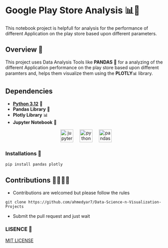 # Google Play Store Analysis 📊🔎

This notebook project is helpfull for analysis for the performance of different Application on the play store based upon different parameters.

## Overview 📃

This project uses Data Analysis Tools like **PANDAS** 🐼 for a analyzing of the different Application performance on the play store based upon different paramters and, helps them visualize them using the **PLOTLY**📊 library.

## Dependencies

- **[Python 3.12](https://python.org)** 🐍
- **Pandas Library** 🐼
- **Plotly Library** 📊
- **Jupyter Notebook** 📓

<div align="center">
  <img src="https://img.shields.io/badge/Jupyter-F37626?logo=jupyter&logoColor=black&style=for-the-badge" height="40" alt="jupyter logo" />
  <img width="12" />
  <img src="https://img.shields.io/badge/Python-3776AB?logo=python&logoColor=white&style=for-the-badge" height="40" alt="python logo" />
  <img width="12" />
  <img src="https://img.shields.io/badge/pandas-150458?logo=pandas&logoColor=white&style=for-the-badge" height="40" alt="pandas logo" />
</div>

### Installations 💾

```bash
pip install pandas plotly

```

## Contributions 🙋‍♂️🙋‍♀️

- Contributions are welcomed but please follow the rules

```
git clone https://github.com/ahmedyar7/Data-Science-n-Visualization-Projects
```

- Submit the pull request and just wait

### LISENCE 📄

[MIT LICENSE](LICENSE)

